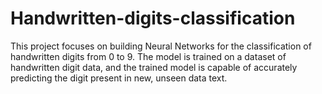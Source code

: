 # Handwritten-digits-classification
This project focuses on building Neural Networks for the classification of handwritten digits from 0 to 9. The model is trained on a dataset of handwritten digit data, and the trained model is capable of accurately predicting the digit present in new, unseen data text.
